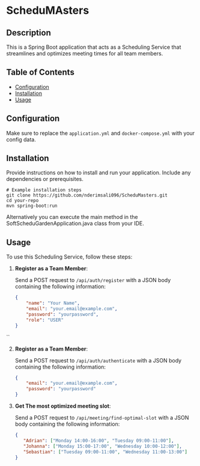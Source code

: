 # ScheduMAsters

## Description

This is a Spring Boot application that acts as a Scheduling Service that streamlines and optimizes meeting
times for all team members.

## Table of Contents

- [Configuration](#configuration)
- [Installation](#installation)
- [Usage](#usage)

## Configuration

Make sure to replace the ```application.yml``` and ```docker-compose.yml``` with your config data.

## Installation

Provide instructions on how to install and run your application. Include any dependencies or prerequisites.

```shell
# Example installation steps
git clone https://github.com/nderimsali096/ScheduMasters.git
cd your-repo
mvn spring-boot:run
```

Alternatively you can execute the main method in the SoftScheduGardenApplication.java class from your IDE.


## Usage

To use this Scheduling Service, follow these steps:

1. **Register as a Team Member**:

   Send a POST request to `/api/auth/register` with a JSON body containing the following information:

   ```json
   {
       "name": "Your Name",
       "email": "your.email@example.com",
       "password": "yourpassword",
       "role": "USER"
   }
  ``

2. **Register as a Team Member**:

   Send a POST request to `/api/auth/authenticate` with a JSON body containing the following information:

   ```json
   {
       "email": "your.email@example.com",
       "password": "yourpassword"
   }
   ```

3. **Get The most optimized meeting slot**:

   Send a POST request to `/api/meeting/find-optimal-slot` with a JSON body containing the following information:

   ```json
   {
      "Adrian": ["Monday 14:00-16:00", "Tuesday 09:00-11:00"],
      "Johanna": ["Monday 15:00-17:00", "Wednesday 10:00-12:00"],
      "Sebastian": ["Tuesday 09:00-11:00", "Wednesday 11:00-13:00"]
   }
   ```
